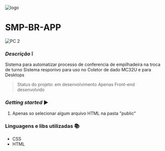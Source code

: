 ![logo](https://user-images.githubusercontent.com/58003503/94343747-b7da6a80-fff0-11ea-9859-323782609ce5.png)



# SMP-BR-APP

![PC 2](https://user-images.githubusercontent.com/58003503/94344091-51a31700-fff3-11ea-9b75-f311ad7e3299.JPG)



### *Descrição* :grey_exclamation:
Sistema para automatizar processo de conferencia de empilhadeira na troca de turno
Sistema responivo para uso no Coletor de dado MC32U e para Desktops
> Status do projeto: em desenvolvimento
> Apenas Front-end desenvolvido


### *Getting started* :arrow_forward:

1. Apenas so selecionar algum arquivo HTML na pasta "public"

### Linguagens e libs utilizadas :books:

- CSS
- HTML



